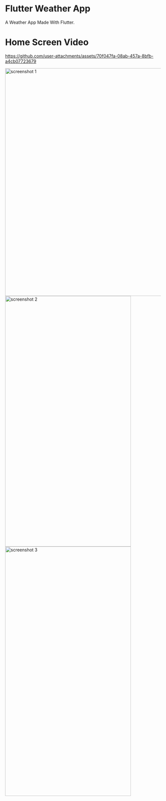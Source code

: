 # Flutter Weather App

A Weather App Made With Flutter.

# Home Screen Video



https://github.com/user-attachments/assets/70f047fa-08ab-457a-8bfb-a4cb07723679

<img width="615" height="737" alt="screenshot 1" src="https://github.com/user-attachments/assets/92bee54b-f21b-4def-aff2-cc9dddd3d74d" />
<img width="407" height="811" alt="screenshot 2" src="https://github.com/user-attachments/assets/5a944113-43a3-4cdc-8669-753707750e59" />
<img width="407" height="807" alt="screenshot 3" src="https://github.com/user-attachments/assets/4c71a892-cafe-4aea-83c4-2cd395d100f4" />

